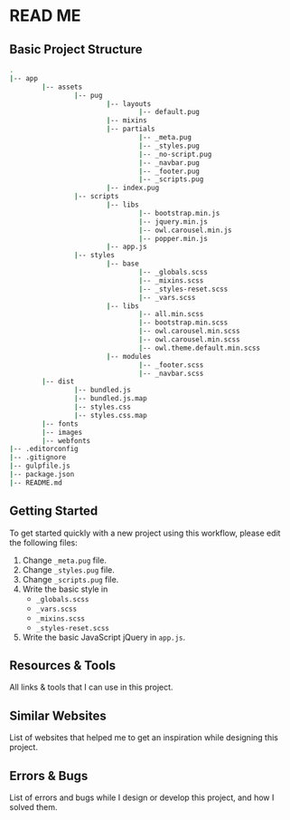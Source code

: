 # READ ME

## Basic Project Structure

```bash
.
|-- app
		|-- assets
				|-- pug
						|-- layouts
								|-- default.pug
						|-- mixins
						|-- partials
								|-- _meta.pug
								|-- _styles.pug
								|-- _no-script.pug
								|-- _navbar.pug
								|-- _footer.pug
								|-- _scripts.pug
						|-- index.pug
				|-- scripts
						|-- libs
								|-- bootstrap.min.js
								|-- jquery.min.js
								|-- owl.carousel.min.js
								|-- popper.min.js
						|-- app.js
				|-- styles
						|-- base
								|-- _globals.scss
								|-- _mixins.scss
								|-- _styles-reset.scss
								|-- _vars.scss
						|-- libs
								|-- all.min.scss
								|-- bootstrap.min.scss
								|-- owl.carousel.min.scss
								|-- owl.carousel.min.scss
								|-- owl.theme.default.min.scss
						|-- modules
								|-- _footer.scss
								|-- _navbar.scss
		|-- dist
				|-- bundled.js
				|-- bundled.js.map
				|-- styles.css
				|-- styles.css.map
		|-- fonts
		|-- images
		|-- webfonts
|-- .editorconfig
|-- .gitignore
|-- gulpfile.js
|-- package.json
|-- README.md
```

## Getting Started

To get started quickly with a new project using this workflow, please edit the following files:

1. Change `_meta.pug` file.
2. Change `_styles.pug` file.
3. Change `_scripts.pug` file.
4. Write the basic style in
   - `_globals.scss`
   - `_vars.scss`
   - `_mixins.scss`
   - `_styles-reset.scss`
5. Write the basic JavaScript jQuery in `app.js`.

## Resources & Tools

All links & tools that I can use in this project.

## Similar Websites

List of websites that helped me to get an inspiration while designing this project.

## Errors & Bugs

List of errors and bugs while I design or develop this project, and how I solved them.
